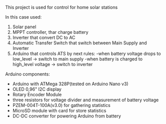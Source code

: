 This project is used for control for home solar stations

In this case used:
1) Solar panel
2) MPPT controller, thar charge battery
3) Inverter that convert DC to AC
4) Automatic Transfer Switch that switch between Main Supply and Inverter
5) Arduino that controls ATS by next rules:
   -when battery voltage drops to low_level -> switch to main supply
   -when battery is charged to high_level voltage -> switch to inverter

Arduino components:
- Arduino with ATMega 328P(tested on Arduino Nano v3)
- OLED 0,96" I2C display
- Rotary Encoder Module
- three resistors for voltage divider and measurement of battery voltage
- PZEM-004T-100A(v3.0) for gathering statistics
- MicroSD module with card for store statistics
- DC-DC converter for powering Arduino from battery
